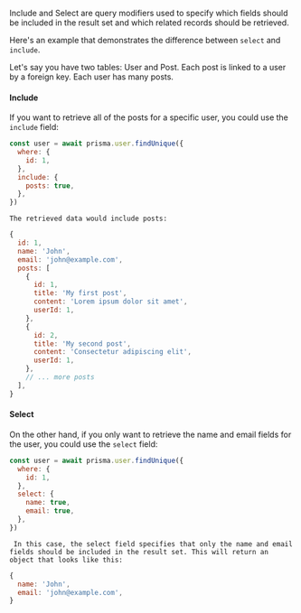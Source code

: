 Include and Select are query modifiers used to specify which fields should be included in the result set and which related records should be retrieved.

Here's an example that demonstrates the difference between `select` and `include`.

Let's say you have two tables: User and Post. 
Each post is linked to a user by a foreign key. 
Each user has many posts.

#### Include
If you want to retrieve all of the posts for a specific user, you could use the `include` field:
```js
const user = await prisma.user.findUnique({
  where: {
    id: 1,
  },
  include: {
    posts: true,
  },
})
```

	The retrieved data would include posts: 
```js
{
  id: 1,
  name: 'John',
  email: 'john@example.com',
  posts: [
    {
      id: 1,
      title: 'My first post',
      content: 'Lorem ipsum dolor sit amet',
      userId: 1,
    },
    {
      id: 2,
      title: 'My second post',
      content: 'Consectetur adipiscing elit',
      userId: 1,
    },
    // ... more posts
  ],
}
```

#### Select
On the other hand, if you only want to retrieve the name and email fields for the user, you could use the `select` field:
```js
const user = await prisma.user.findUnique({
  where: {
    id: 1,
  },
  select: {
    name: true,
    email: true,
  },
})
```

	 In this case, the select field specifies that only the name and email fields should be included in the result set. This will return an object that looks like this:
```js
{
  name: 'John',
  email: 'john@example.com',
}
```